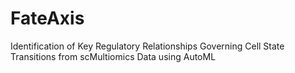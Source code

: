 # FateAxis
 Identification of Key Regulatory Relationships Governing Cell State Transitions from scMultiomics Data using AutoML
